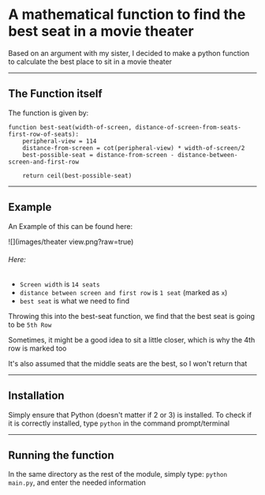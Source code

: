 # A mathematical function to find the best seat in a movie theater

Based on an argument with my sister, I decided to make a python function to calculate the best place to sit in a movie theater

<hr>

## The Function itself

The function is given by:


	function best-seat(width-of-screen, distance-of-screen-from-seats-first-row-of-seats):
		peripheral-view = 114
		distance-from-screen = cot(peripheral-view) * width-of-screen/2
		best-possible-seat = distance-from-screen - distance-between-screen-and-first-row

		return ceil(best-possible-seat)


<hr>

## Example

An Example of this can be found here:

![](images/theater view.png?raw=true)


###### Here:


* `Screen width` is `14 seats`
*	`distance between screen and first row` is `1 seat` (marked as `x`)
* `best seat` is what we need to find

Throwing this into the best-seat function, we find that the best seat is going to be `5th Row`

Sometimes, it might be a good idea to sit a little closer, which is why the 4th row is marked too

It's also assumed that the middle seats are the best, so I won't return that

<hr>

## Installation

Simply ensure that Python (doesn't matter if 2 or 3) is installed. To check if it is correctly installed, type `python` in the command prompt/terminal

<hr>

## Running the function

In the same directory as the rest of the module, simply type: `python main.py`, and enter the needed information
